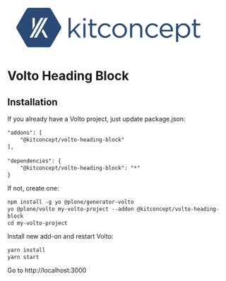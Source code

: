 ![kitconcept GmbH](https://raw.githubusercontent.com/kitconcept/volto-form-builder/master/kitconcept.png)

# Volto Heading Block

## Installation

If you already have a Volto project, just update package.json:

````
"addons": [
    "@kitconcept/volto-heading-block"
],

"dependencies": {
    "@kitconcept/volto-heading-block": "*"
}
````

If not, create one:

````
npm install -g yo @plone/generator-volto
yo @plone/volto my-volto-project --addon @kitconcept/volto-heading-block
cd my-volto-project
````

Install new add-on and restart Volto:

````
yarn install
yarn start
````

Go to http://localhost:3000
